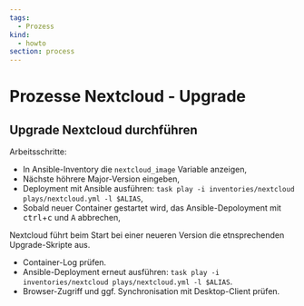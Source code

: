 ```yaml
---
tags:
  - Prozess
kind:
  - howto
section: process
---
```


# Prozesse Nextcloud - Upgrade

## Upgrade Nextcloud durchführen

Arbeitsschritte:

- In Ansible-Inventory die `nextcloud_image` Variable anzeigen,
- Nächste höhrere Major-Version eingeben,
- Deployment mit Ansible ausführen: `task play -i inventories/nextcloud plays/nextcloud.yml -l $ALIAS`,
- Sobald neuer Container gestartet wird, das Ansible-Depoloyment mit <kbd>ctrl</kbd>+<kbd>c</kbd> und <kbd>A</kbd> abbrechen,

Nextcloud führt beim Start bei einer neueren Version die etnsprechenden Upgrade-Skripte aus.

- Container-Log prüfen.
- Ansible-Deployment erneut ausführen: `task play -i inventories/nextcloud plays/nextcloud.yml -l $ALIAS`.
- Browser-Zugriff und ggf. Synchronisation mit Desktop-Client prüfen.
